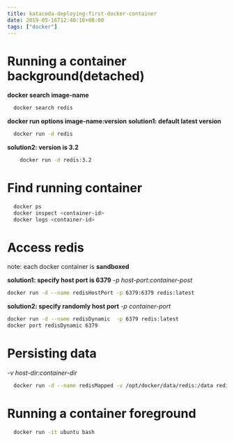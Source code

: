 ```yaml
---
title: katacoda-deploying-first-docker-container
date: 2019-05-16T12:40:16+08:00
tags: ["docker"]
---
```


# Running a container background(detached)

**docker search image-name**

```bash
  docker search redis
```

**docker run options image-name:version**
**solution1: default latest version**

```bash
  docker run -d redis
```

**solution2: version is 3.2**

```bash
	docker run -d redis:3.2
```

# Find running container

```bash
  docker ps
  docker inspect <container-id>
  docker logs <container-id>
```

# Access redis

note: each docker container is **sandboxed**

**solution1: specify host port is 6379**
*-p host-port:container-post* 

```bash
docker run -d --name redisHostPort -p 6379:6379 redis:latest
```

**solution2: specify randomly host port**
*-p container-port*

```bash
docker run -d --name redisDynamic  -p 6379 redis:latest
docker port redisDynamic 6379
```

# Persisting data

*-v host-dir:container-dir*

```bash
  docker run -d --name redisMapped -v /opt/docker/data/redis:/data redis
```

# Running a container foreground

```bash
  docker run -it ubuntu bash
```
